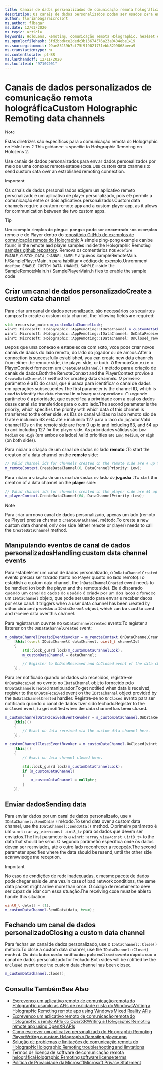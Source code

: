 ```yaml
---
title: Canais de dados personalizados de comunicação remota holográfica
description: Os canais de dados personalizados podem ser usados para enviar dados do usuário pela conexão remota Holographic já estabelecida.
author: florianbagarmicrosoft
ms.author: flbagar
ms.date: 12/01/2020
ms.topic: article
keywords: HoloLens, Remoting, comunicação remota Holographic, headset de realidade misturada, headset de realidade mista do Windows, headset de realidade virtual, canais de dados
ms.openlocfilehash: 6fd2bbd8ce2dedc3b13674576a23a0484ebe1419
ms.sourcegitcommit: 99ae85159b7cf75f919021771ebb8299868beea9
ms.translationtype: MT
ms.contentlocale: pt-BR
ms.lasthandoff: 12/11/2020
ms.locfileid: "97102901"
---
```

# <a name="custom-holographic-remoting-data-channels"></a><span data-ttu-id="6309a-104">Canais de dados personalizados de comunicação remota holográfica</span><span class="sxs-lookup"><span data-stu-id="6309a-104">Custom Holographic Remoting data channels</span></span>

>[!NOTE]
><span data-ttu-id="6309a-105">Estas diretrizes são específicas para a comunicação remota do Holographic no HoloLens 2.</span><span class="sxs-lookup"><span data-stu-id="6309a-105">This guidance is specific to Holographic Remoting on HoloLens 2.</span></span>

<span data-ttu-id="6309a-106">Use canais de dados personalizados para enviar dados personalizados por meio de uma conexão remota estabelecida.</span><span class="sxs-lookup"><span data-stu-id="6309a-106">Use custom data channels to send custom data over an established remoting connection.</span></span>

>[!IMPORTANT]
><span data-ttu-id="6309a-107">Os canais de dados personalizados exigem um aplicativo remoto personalizado e um aplicativo de player personalizado, pois ele permite a comunicação entre os dois aplicativos personalizados.</span><span class="sxs-lookup"><span data-stu-id="6309a-107">Custom data channels require a custom remote app and a custom player app, as it allows for communication between the two custom apps.</span></span>

>[!TIP]
><span data-ttu-id="6309a-108">Um exemplo simples de pingue-pongue pode ser encontrado nos exemplos remoto e de Player dentro do [repositório GitHub de exemplos de comunicação remota do Holographic](https://github.com/microsoft/MixedReality-HolographicRemoting-Samples).</span><span class="sxs-lookup"><span data-stu-id="6309a-108">A simple ping-pong example can be found in the remote and player samples inside the [Holographic Remoting samples github repository](https://github.com/microsoft/MixedReality-HolographicRemoting-Samples).</span></span> <span data-ttu-id="6309a-109">Remova os comentários nos ```#define ENABLE_CUSTOM_DATA_CHANNEL_SAMPLE``` arquivos SampleRemoteMain. h/SamplePlayerMain. h para habilitar o código de exemplo.</span><span class="sxs-lookup"><span data-stu-id="6309a-109">Uncomment ```#define ENABLE_CUSTOM_DATA_CHANNEL_SAMPLE``` inside the SampleRemoteMain.h / SamplePlayerMain.h files to enable the sample code.</span></span>


## <a name="create-a-custom-data-channel"></a><span data-ttu-id="6309a-110">Criar um canal de dados personalizado</span><span class="sxs-lookup"><span data-stu-id="6309a-110">Create a custom data channel</span></span>


<span data-ttu-id="6309a-111">Para criar um canal de dados personalizado, são necessários os seguintes campos:</span><span class="sxs-lookup"><span data-stu-id="6309a-111">To create a custom data channel, the following fields are required:</span></span>
```cpp
std::recursive_mutex m_customDataChannelLock;
winrt::Microsoft::Holographic::AppRemoting::IDataChannel m_customDataChannel = nullptr;
winrt::Microsoft::Holographic::AppRemoting::IDataChannel::OnDataReceived_revoker m_customChannelDataReceivedEventRevoker;
winrt::Microsoft::Holographic::AppRemoting::IDataChannel::OnClosed_revoker m_customChannelClosedEventRevoker;
```

<span data-ttu-id="6309a-112">Depois que uma conexão é estabelecida com êxito, você pode criar novos canais de dados do lado remoto, do lado do jogador ou de ambos.</span><span class="sxs-lookup"><span data-stu-id="6309a-112">After a connection is successfully established, you can create new data channels from either the remote side, the player side, or both.</span></span> <span data-ttu-id="6309a-113">O RemoteContext e o PlayerContext fornecem um ```CreateDataChannel()``` método para a criação de canais de dados.</span><span class="sxs-lookup"><span data-stu-id="6309a-113">Both the RemoteContext and the PlayerContext provide a ```CreateDataChannel()``` method for creating data channels.</span></span> <span data-ttu-id="6309a-114">O primeiro parâmetro é a ID do canal, que é usada para identificar o canal de dados em operações subsequentes.</span><span class="sxs-lookup"><span data-stu-id="6309a-114">The first parameter is the channel ID, which is used to identify the data channel in subsequent operations.</span></span> <span data-ttu-id="6309a-115">O segundo parâmetro é a prioridade, que especifica a prioridade com a qual os dados desse canal são transferidos para o outro lado.</span><span class="sxs-lookup"><span data-stu-id="6309a-115">The second parameter is the priority, which specifies the priority with which data of this channel is transferred to the other side.</span></span> <span data-ttu-id="6309a-116">As IDs de canal válidas no lado remoto são de 0 até e incluindo 63 e 64 até e incluindo 127 para o lado do jogador.</span><span class="sxs-lookup"><span data-stu-id="6309a-116">Valid channel IDs on the remote side are from 0 up to and including 63, and 64 up to and including 127 for the player side.</span></span> <span data-ttu-id="6309a-117">As prioridades válidas são ```Low``` , ```Medium``` ou ```High``` (em ambos os lados).</span><span class="sxs-lookup"><span data-stu-id="6309a-117">Valid priorities are ```Low```, ```Medium```, or ```High``` (on both sides).</span></span>

<span data-ttu-id="6309a-118">Para iniciar a criação de um canal de dados no lado **remoto** :</span><span class="sxs-lookup"><span data-stu-id="6309a-118">To start the creation of a data channel on the **remote** side:</span></span>
```cpp
// Valid channel ids for channels created on the remote side are 0 up to and including 63
m_remoteContext.CreateDataChannel(0, DataChannelPriority::Low);
```

<span data-ttu-id="6309a-119">Para iniciar a criação de um canal de dados no lado do **jogador** :</span><span class="sxs-lookup"><span data-stu-id="6309a-119">To start the creation of a data channel on the **player** side:</span></span>
```cpp
// Valid channel ids for channels created on the player side are 64 up to and including 127
m_playerContext.CreateDataChannel(64, DataChannelPriority::Low);
```

>[!NOTE]
><span data-ttu-id="6309a-120">Para criar um novo canal de dados personalizado, apenas um lado (remoto ou Player) precisa chamar o ```CreateDataChannel``` método.</span><span class="sxs-lookup"><span data-stu-id="6309a-120">To create a new custom data channel, only one side (either remote or player) needs to call the ```CreateDataChannel``` method.</span></span>

## <a name="handling-custom-data-channel-events"></a><span data-ttu-id="6309a-121">Manipulando eventos de canal de dados personalizados</span><span class="sxs-lookup"><span data-stu-id="6309a-121">Handling custom data channel events</span></span>

<span data-ttu-id="6309a-122">Para estabelecer um canal de dados personalizado, o ```OnDataChannelCreated``` evento precisa ser tratado (tanto no Player quanto no lado remoto).</span><span class="sxs-lookup"><span data-stu-id="6309a-122">To establish a custom data channel, the ```OnDataChannelCreated``` event needs to be handled (on both the player and the remote side).</span></span> <span data-ttu-id="6309a-123">Ele é disparado quando um canal de dados do usuário é criado por um dos lados e fornece um ```IDataChannel``` objeto, que pode ser usado para enviar e receber dados por esse canal.</span><span class="sxs-lookup"><span data-stu-id="6309a-123">It triggers when a user data channel has been created by either side and provides a ```IDataChannel``` object, which can be used to send and receive data over this channel.</span></span>

<span data-ttu-id="6309a-124">Para registrar um ouvinte no ```OnDataChannelCreated``` evento:</span><span class="sxs-lookup"><span data-stu-id="6309a-124">To register a listener on the ```OnDataChannelCreated``` event:</span></span>
```cpp
m_onDataChannelCreatedEventRevoker = m_remoteContext.OnDataChannelCreated(winrt::auto_revoke,
    [this](const IDataChannel& dataChannel, uint8_t channelId)
    {
        std::lock_guard lock(m_customDataChannelLock);
        m_customDataChannel = dataChannel;

        // Register to OnDataReceived and OnClosed event of the data channel here, see below...
    });
```

<span data-ttu-id="6309a-125">Para ser notificado quando os dados são recebidos, registre-se ```OnDataReceived``` no evento no ```IDataChannel``` objeto fornecido pelo ```OnDataChannelCreated``` manipulador.</span><span class="sxs-lookup"><span data-stu-id="6309a-125">To get notified when data is received, register to the ```OnDataReceived``` event on the ```IDataChannel``` object provided by the ```OnDataChannelCreated``` handler.</span></span> <span data-ttu-id="6309a-126">Registre-se no ```OnClosed``` evento para ser notificado quando o canal de dados tiver sido fechado.</span><span class="sxs-lookup"><span data-stu-id="6309a-126">Register to the ```OnClosed``` event, to get notified when the data channel has been closed.</span></span>

```cpp
m_customChannelDataReceivedEventRevoker = m_customDataChannel.OnDataReceived(winrt::auto_revoke, 
    [this]()
    {
        // React on data received via the custom data channel here.
    });

m_customChannelClosedEventRevoker = m_customDataChannel.OnClosed(winrt::auto_revoke,
    [this]()
    {
        // React on data channel closed here.

        std::lock_guard lock(m_customDataChannelLock);
        if (m_customDataChannel)
        {
            m_customDataChannel = nullptr;
        }
    });
```

## <a name="sending-data"></a><span data-ttu-id="6309a-127">Enviar dados</span><span class="sxs-lookup"><span data-stu-id="6309a-127">Sending data</span></span>

<span data-ttu-id="6309a-128">Para enviar dados por um canal de dados personalizado, use o ```IDataChannel::SendData()``` método.</span><span class="sxs-lookup"><span data-stu-id="6309a-128">To send data over a custom data channel, use the ```IDataChannel::SendData()``` method.</span></span> <span data-ttu-id="6309a-129">O primeiro parâmetro é um ```winrt::array_view<const uint8_t>``` para os dados que devem ser enviados.</span><span class="sxs-lookup"><span data-stu-id="6309a-129">The first parameter is a ```winrt::array_view<const uint8_t>``` to the data that should be send.</span></span> <span data-ttu-id="6309a-130">O segundo parâmetro especifica onde os dados devem ser reenviados, até o outro lado reconhecer a recepção.</span><span class="sxs-lookup"><span data-stu-id="6309a-130">The second parameter specifies where the data should be resend, until the other side acknowledge the reception.</span></span> 

>[!IMPORTANT]
><span data-ttu-id="6309a-131">No caso de condições de rede inadequadas, o mesmo pacote de dados pode chegar mais de uma vez.</span><span class="sxs-lookup"><span data-stu-id="6309a-131">In case of bad network conditions, the same data packet might arrive more than once.</span></span> <span data-ttu-id="6309a-132">O código de recebimento deve ser capaz de lidar com essa situação.</span><span class="sxs-lookup"><span data-stu-id="6309a-132">The receiving code must be able to handle this situation.</span></span>

```cpp
uint8_t data[] = {1};
m_customDataChannel.SendData(data, true);
```

## <a name="closing-a-custom-data-channel"></a><span data-ttu-id="6309a-133">Fechando um canal de dados personalizado</span><span class="sxs-lookup"><span data-stu-id="6309a-133">Closing a custom data channel</span></span>

<span data-ttu-id="6309a-134">Para fechar um canal de dados personalizado, use o ```IDataChannel::Close()``` método.</span><span class="sxs-lookup"><span data-stu-id="6309a-134">To close a custom data channel, use the ```IDataChannel::Close()``` method.</span></span> <span data-ttu-id="6309a-135">Os dois lados serão notificados pelo ```OnClosed``` evento depois que o canal de dados personalizado for fechado.</span><span class="sxs-lookup"><span data-stu-id="6309a-135">Both sides will be notified by the ```OnClosed``` event once the custom data channel has been closed.</span></span>

```cpp
m_customDataChannel.Close();
```

## <a name="see-also"></a><span data-ttu-id="6309a-136">Consulte Também</span><span class="sxs-lookup"><span data-stu-id="6309a-136">See Also</span></span>
* [<span data-ttu-id="6309a-137">Escrevendo um aplicativo remoto de comunicação remota do Holographic usando as APIs de realidade mista do Windows</span><span class="sxs-lookup"><span data-stu-id="6309a-137">Writing a Holographic Remoting remote app using Windows Mixed Reality APIs</span></span>](holographic-remoting-create-remote-wmr.md)
* [<span data-ttu-id="6309a-138">Escrevendo um aplicativo remoto de comunicação remota do Holographic usando APIs do OpenXR</span><span class="sxs-lookup"><span data-stu-id="6309a-138">Writing a Holographic Remoting remote app using OpenXR APIs</span></span>](holographic-remoting-create-remote-openxr.md)
* [<span data-ttu-id="6309a-139">Como escrever um aplicativo personalizado do Holographic Remoting Player</span><span class="sxs-lookup"><span data-stu-id="6309a-139">Writing a custom Holographic Remoting player app</span></span>](holographic-remoting-create-player.md)
* [<span data-ttu-id="6309a-140">Solução de problemas e limitações de comunicação remota do Holographic</span><span class="sxs-lookup"><span data-stu-id="6309a-140">Holographic Remoting troubleshooting and limitations</span></span>](holographic-remoting-troubleshooting.md)
* [<span data-ttu-id="6309a-141">Termos de licença de software de comunicação remota holográfica</span><span class="sxs-lookup"><span data-stu-id="6309a-141">Holographic Remoting software license terms</span></span>](https://docs.microsoft.com//legal/mixed-reality/microsoft-holographic-remoting-software-license-terms)
* [<span data-ttu-id="6309a-142">Política de Privacidade da Microsoft</span><span class="sxs-lookup"><span data-stu-id="6309a-142">Microsoft Privacy Statement</span></span>](https://go.microsoft.com/fwlink/?LinkId=521839)
